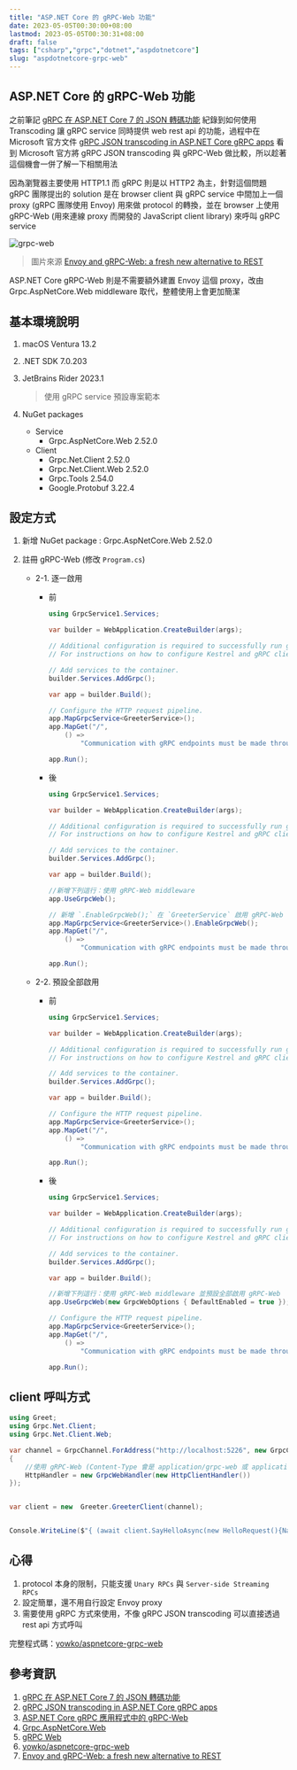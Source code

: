 ```yaml
---
title: "ASP.NET Core 的 gRPC-Web 功能"
date: 2023-05-05T00:30:00+08:00
lastmod: 2023-05-05T00:30:31+08:00
draft: false
tags: ["csharp","grpc","dotnet","aspdotnetcore"]
slug: "aspdotnetcore-grpc-web"
---
```


## ASP.NET Core 的 gRPC-Web 功能

之前筆記 [gRPC 在 ASP.NET Core 7 的 JSON 轉碼功能](/grpc-aspdotnetcore7-json) 紀錄到如何使用 Transcoding 讓 gRPC service 同時提供 web rest api 的功能，過程中在 Microsoft 官方文件 [gRPC JSON transcoding in ASP.NET Core gRPC apps](https://learn.microsoft.com/en-us/aspnet/core/grpc/json-transcoding?view=aspnetcore-7.0&WT.mc_id=DOP-MVP-5002594) 看到  Microsoft 官方將 gRPC JSON transcoding 與 gRPC-Web 做比較，所以趁著這個機會一併了解一下相關用法

因為瀏覽器主要使用 HTTP1.1 而 gRPC 則是以 HTTP2 為主，針對這個問題 gRPC 團隊提出的 solution 是在 browser client 與 gRPC service 中間加上一個 proxy (gRPC 團隊使用 Envoy) 用來做 protocol 的轉換，並在 browser 上使用 gRPC-Web (用來連線 proxy 而開發的 JavaScript client library) 來呼叫 gRPC service

![grpc-web](https://miro.medium.com/v2/resize:fit:2000/format:webp/1*mAkZWyRD9gKyBEOaqEFm-A.png)

> 圖片來源 [Envoy and gRPC-Web: a fresh new alternative to REST](https://blog.envoyproxy.io/envoy-and-grpc-web-a-fresh-new-alternative-to-rest-6504ce7eb880)

ASP.NET Core gRPC-Web 則是不需要額外建置 Envoy 這個 proxy，改由 Grpc.AspNetCore.Web middleware 取代，整體使用上會更加簡潔

## 基本環境說明

1. macOS Ventura 13.2
2. .NET SDK 7.0.203
3. JetBrains Rider 2023.1

    > 使用 gRPC service 預設專案範本

4. NuGet packages
    - Service
        - Grpc.AspNetCore.Web 2.52.0
    - Client
        - Grpc.Net.Client 2.52.0
        - Grpc.Net.Client.Web 2.52.0
        - Grpc.Tools 2.54.0
        - Google.Protobuf 3.22.4

## 設定方式

1. 新增 NuGet package : Grpc.AspNetCore.Web 2.52.0
2. 註冊 gRPC-Web (修改 `Program.cs`)

    - 2-1. 逐一啟用
        - 前

            ```cs
            using GrpcService1.Services;

            var builder = WebApplication.CreateBuilder(args);
            
            // Additional configuration is required to successfully run gRPC on macOS.
            // For instructions on how to configure Kestrel and gRPC clients on macOS, visit https://go.        microsoft.com/fwlink/?linkid=2099682
            
            // Add services to the container.
            builder.Services.AddGrpc();
            
            var app = builder.Build();
            
            // Configure the HTTP request pipeline.
            app.MapGrpcService<GreeterService>();
            app.MapGet("/",
                () =>
                    "Communication with gRPC endpoints must be made through a gRPC client. To learn how to create a client, visit: https://go.microsoft.com/fwlink/?linkid=2086909");
            
            app.Run();
            ```

        - 後

            ```cs
            using GrpcService1.Services;

            var builder = WebApplication.CreateBuilder(args);
            
            // Additional configuration is required to successfully run gRPC on macOS.
            // For instructions on how to configure Kestrel and gRPC clients on macOS, visit https://go. microsoft.com/fwlink/?linkid=2099682
            
            // Add services to the container.
            builder.Services.AddGrpc();
            
            var app = builder.Build();
            
            //新增下列這行：使用 gRPC-Web middleware
            app.UseGrpcWeb();

            // 新增 `.EnableGrpcWeb();` 在 `GreeterService` 啟用 gRPC-Web
            app.MapGrpcService<GreeterService>().EnableGrpcWeb();
            app.MapGet("/",
                () =>
                    "Communication with gRPC endpoints must be made through a gRPC client. To learn how to create a client, visit: https://go.microsoft.com/fwlink/?linkid=2086909");
            
            app.Run();
            ```

    - 2-2. 預設全部啟用

        - 前

            ```cs
            using GrpcService1.Services;

            var builder = WebApplication.CreateBuilder(args);
            
            // Additional configuration is required to successfully run gRPC on macOS.
            // For instructions on how to configure Kestrel and gRPC clients on macOS, visit https://go.        microsoft.com/fwlink/?linkid=2099682
            
            // Add services to the container.
            builder.Services.AddGrpc();
            
            var app = builder.Build();
            
            // Configure the HTTP request pipeline.
            app.MapGrpcService<GreeterService>();
            app.MapGet("/",
                () =>
                    "Communication with gRPC endpoints must be made through a gRPC client. To learn how to create a client, visit: https://go.microsoft.com/fwlink/?linkid=2086909");
            
            app.Run();
            ```

        - 後

            ```cs
            using GrpcService1.Services;

            var builder = WebApplication.CreateBuilder(args);
            
            // Additional configuration is required to successfully run gRPC on macOS.
            // For instructions on how to configure Kestrel and gRPC clients on macOS, visit https://go.        microsoft.com/fwlink/?linkid=2099682
            
            // Add services to the container.
            builder.Services.AddGrpc();
            
            var app = builder.Build();

            //新增下列這行：使用 gRPC-Web middleware 並預設全部啟用 gRPC-Web
            app.UseGrpcWeb(new GrpcWebOptions { DefaultEnabled = true });
            
            // Configure the HTTP request pipeline.
            app.MapGrpcService<GreeterService>();
            app.MapGet("/",
                () =>
                    "Communication with gRPC endpoints must be made through a gRPC client. To learn how to create a client, visit: https://go.microsoft.com/fwlink/?linkid=2086909");
            
            app.Run();
            ```

## client 呼叫方式

```cs
using Greet;
using Grpc.Net.Client;
using Grpc.Net.Client.Web;

var channel = GrpcChannel.ForAddress("http://localhost:5226", new GrpcChannelOptions
{
    //使用 gRPC-Web (Content-Type 會是 application/grpc-web 或 application/grpc-web-text)
    HttpHandler = new GrpcWebHandler(new HttpClientHandler())
});


var client = new  Greeter.GreeterClient(channel);


Console.WriteLine($"{ (await client.SayHelloAsync(new HelloRequest(){Name = "gRPCCall"})).Message}");
```

## 心得

1. protocol 本身的限制，只能支援 `Unary RPCs` 與 `Server-side Streaming RPCs`
2. 設定簡單，還不用自行設定 Envoy proxy
3. 需要使用 gRPC 方式來使用，不像 gRPC JSON transcoding 可以直接透過 rest api 方式呼叫

完整程式碼：[yowko/aspnetcore-grpc-web](https://github.com/yowko/aspnetcore-grpc-web)

## 參考資訊

1. [gRPC 在 ASP.NET Core 7 的 JSON 轉碼功能](/grpc-aspdotnetcore7-json)
2. [gRPC JSON transcoding in ASP.NET Core gRPC apps](https://learn.microsoft.com/en-us/aspnet/core/grpc/json-transcoding?view=aspnetcore-7.0&WT.mc_id=DOP-MVP-5002594)
3. [ASP.NET Core gRPC 應用程式中的 gRPC-Web](https://learn.microsoft.com/zh-tw/aspnet/core/grpc/grpcweb?view=aspnetcore-7.0&WT.mc_id=DOP-MVP-5002594)
4. [Grpc.AspNetCore.Web](https://www.nuget.org/packages/Grpc.AspNetCore.Web)
5. [gRPC Web](https://github.com/grpc/grpc-web)
6. [yowko/aspnetcore-grpc-web](https://github.com/yowko/aspnetcore-grpc-web)
7. [Envoy and gRPC-Web: a fresh new alternative to REST](https://blog.envoyproxy.io/envoy-and-grpc-web-a-fresh-new-alternative-to-rest-6504ce7eb880)
